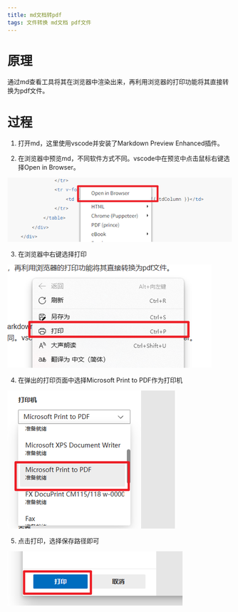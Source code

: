 ```yaml
---
title: md文档转pdf
tags: 文件转换 md文档 pdf文件
---
```


# 原理

通过md查看工具将其在浏览器中渲染出来，再利用浏览器的打印功能将其直接转换为pdf文件。

# 过程

1. 打开md，这里使用vscode并安装了Markdown Preview Enhanced插件。

2. 在浏览器中预览md，不同软件方式不同。vscode中在预览中点击鼠标右键选择Open in Browser。

![Alt text](image-23.png)

3. 在浏览器中右键选择打印

![Alt text](image-20.png)

4. 在弹出的打印页面中选择Microsoft Print to PDF作为打印机

![Alt text](image-21.png)

5. 点击打印，选择保存路径即可

![Alt text](image-22.png)
